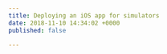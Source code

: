 ```yaml
---
title: Deploying an iOS app for simulators
date: 2018-11-10 14:34:02 +0000
published: false

---
```

